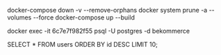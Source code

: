 docker-compose down -v --remove-orphans
docker system prune -a --volumes --force
docker-compose up --build 


docker exec -it 6c7e7f982f55 psql -U postgres -d bekommerce



SELECT * FROM users ORDER BY id DESC LIMIT 10;
